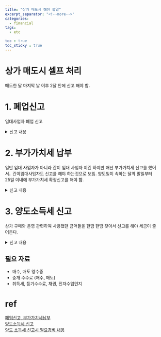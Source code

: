 ```yaml
---
title: "상가 매도시 해야 할일"
excerpt_separator: "<!--more-->"
categories:
  - financial
tags:
  - etc

toc : true
toc_sticky : true
---
```


# 상가 매도시 셀프 처리
매도한 달 마지막 날 이후 2달 안에 신고 해야 함. 


# 1. 폐업신고
  임대사업자 폐업 신고
  
  <details>
  <summary>신고 내용</summary>
    
  홈텍스 -> 국세증명, 사업자등록, 세금관련 신청 신고 -> 사업자 등록신청, 정정, 휴폐업,-> 휴폐업, 재개업 신고 -> 휴폐업 신고
  ![image](https://github.com/younlea/younlea.github.io/assets/1435846/17016eeb-da1c-4713-be79-828ef5aa29fd)    
  사업자 등록증, 상가 매매 계약서(포괄 양도 양수 계약서)를 첨부    

  ![image](https://github.com/younlea/younlea.github.io/assets/1435846/46705f11-1c4c-40ad-9211-5148e9ef70b8)    
  10~20분 기다리면 결과 확인된다고 함.    
  ![image](https://github.com/younlea/younlea.github.io/assets/1435846/8e6f3b75-399b-4bdf-a3cd-affcb34ba4c4)    

  </details>

  
# 2. 부가가치세 납부
  일반 임대 사업자가 아니라 간이 임대 사업자 이긴 하지만 매년 부가가치세 신고를 했어서..
  간이임대사업자도 신고를 해야 하는것으로 보임. 
  양도일이 속하는 달의 말일부터 25일 이내에 부가가치세 확정신고를 해야 함. 
  <details>
  <summary>신고 내용</summary>
    
  세금신고 -> 부가가치세 신고 -> 간이 과세자 신고     
  ![image](https://github.com/younlea/younlea.github.io/assets/1435846/17b9ac4b-4e40-4f92-9949-f68a1adc4d79)     
  정기신고 (폐업확정)    
  ![image](https://github.com/younlea/younlea.github.io/assets/1435846/a39c6d92-c501-418e-ba8b-d37c6235f746)   

  ![image](https://github.com/younlea/younlea.github.io/assets/1435846/b6694413-f132-405b-967f-f06f109ffb5e)   
  ![image](https://github.com/younlea/younlea.github.io/assets/1435846/fe95b1f7-46c9-4254-a03e-f1e47ed5fcf5)   
  ![image](https://github.com/younlea/younlea.github.io/assets/1435846/bbeab885-5a97-465e-bcd3-85af9bb4b3dd)

  신고 완료    
  ![image](https://github.com/younlea/younlea.github.io/assets/1435846/418fe654-2186-4240-9839-f9de48a9fdff)

     
  </details>
  
# 3. 양도소득세 신고
  상가 구매와 운영 관련하여 사용했던 금액들을 한땀 한땀 찾아서 신고를 해야 세금이 줄어든다. 
  <details>
  <summary>신고 내용</summary>
  
  홈텍스...      
  ![image](https://github.com/younlea/younlea.github.io/assets/1435846/37c79748-eceb-4cf0-9e88-ad24b70e3529)    
  ![image](https://github.com/younlea/younlea.github.io/assets/1435846/3e707b7a-a24c-422f-b65f-703fdb37e9de)
  ![image](https://github.com/younlea/younlea.github.io/assets/1435846/593a6286-4122-480b-8c0c-9a43ea381fc8)

  ![image](https://github.com/younlea/younlea.github.io/assets/1435846/d1346d98-0b9b-4d8f-af0a-ee6d10898ab1)
  ![image](https://github.com/younlea/younlea.github.io/assets/1435846/c406b0d5-4ab9-4171-8236-b689bee3af4a)
  매입 금액, 매도 금액, 필요 경비 입력 해야 함.    
  필요 경비는 중개수수료, 취득세, 등기수수료, 채권, 전자수입인지등임. (123에 물어보면 친절히 알려주십니다.)

  입력후 해당 이미지 첨부해서 제출해야함. 
  ![image](https://github.com/younlea/younlea.github.io/assets/1435846/3f947103-8eba-46b0-a725-7f28c5f6b2ff)

  ![image](https://github.com/younlea/younlea.github.io/assets/1435846/829f3d47-efe9-4de8-b8a6-aca7bcfb749b)

  ![image](https://github.com/younlea/younlea.github.io/assets/1435846/56ec5923-de7b-4d8c-af16-7dca4dc9ac3c)
  지방 소득세도 신고해야 합니다. 
  
  </details>
  
## 필요 자료
- 매수, 매도 영수증
- 중개 수수료 (매수, 매도)
- 취득세, 등기수수료, 채권, 전자수입인지





# ref
[폐업신고, 부가가치세납부](https://blog.naver.com/rodoss7/223237527161)    
[양도소득세 신고](https://blog.naver.com/rodoss7/223240676749)    
[양도 소득세 신고시 필요경비 내용](https://blog.naver.com/realrealty119/223117923325)    
